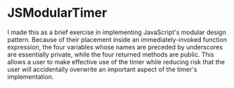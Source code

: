 JSModularTimer
==============

I made this as a brief exercise in implementing JavaScript's modular design pattern. Because of their placement inside an immediately-invoked function expression, the four variables whose names are preceded by underscores are essentially private, while the four returned methods are public. This allows a user to make effective use of the timer while reducing risk that the user will accidentally overwrite an important aspect of the timer's implementation.
